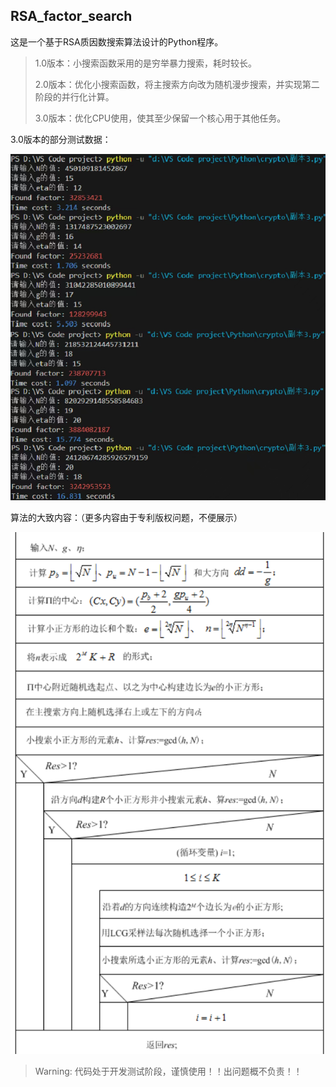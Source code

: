 ## RSA_factor_search

这是一个基于RSA质因数搜索算法设计的Python程序。

> 1.0版本：小搜索函数采用的是穷举暴力搜索，耗时较长。
>
> 2.0版本：优化小搜索函数，将主搜索方向改为随机漫步搜索，并实现第二阶段的并行化计算。
>
> 3.0版本：优化CPU使用，使其至少保留一个核心用于其他任务。


3.0版本的部分测试数据：

![](/img/1.jpg)

算法的大致内容：（更多内容由于专利版权问题，不便展示）

![](/img/2.png)

>
> Warning: 代码处于开发测试阶段，谨慎使用！！出问题概不负责！！
>
